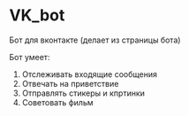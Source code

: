 # VK_bot
Бот для вконтакте (делает из страницы бота)

Бот умеет:
1. Отслеживать входящие сообщения
2. Отвечать на приветствие
3. Отправлять стикеры и кпртинки
4. Советовать фильм
